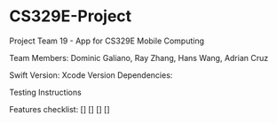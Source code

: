 # CS329E-Project
Project Team 19 - App for CS329E Mobile Computing

Team Members: Dominic Galiano, Ray Zhang, Hans Wang, Adrian Cruz

Swift Version:
Xcode Version
Dependencies:

Testing Instructions

Features checklist:
[]
[]
[]
[]

